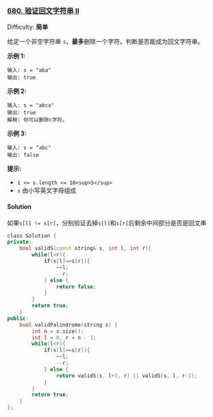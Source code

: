 ### [680\. 验证回文字符串 Ⅱ](https://leetcode-cn.com/problems/valid-palindrome-ii/)

Difficulty: **简单**


给定一个非空字符串 `s`，**最多**删除一个字符。判断是否能成为回文字符串。

**示例 1:**

```
输入: s = "aba"
输出: true
```

**示例 2:**

```
输入: s = "abca"
输出: true
解释: 你可以删除c字符。
```

**示例 3:**

```
输入: s = "abc"
输出: false
```

**提示:**

*   `1 <= s.length <= 10<sup>5</sup>`
*   `s` 由小写英文字母组成


#### Solution

如果`s[l] != s[r]`，分别验证去掉`s[l]`和`s[r]`后剩余中间部分是否是回文串

```cpp
​class Solution {
private:
    bool validS(const string& s, int l, int r){
        while(l<r){
            if(s[l]==s[r]){
                ++l;
                --r;
            } else {
                return false;
            }
        }
        return true;
    }
public:
    bool validPalindrome(string s) {
        int n = s.size();
        int l = 0, r = n - 1;
        while(l<r){
            if(s[l]==s[r]){
                ++l;
                --r;
            } else {
                return validS(s, l+1, r) || validS(s, l, r-1);
            }
        }
        return true;
    }
};
```
